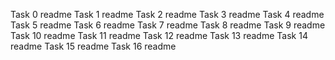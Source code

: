 Task 0 readme
Task 1 readme
Task 2 readme
Task 3 readme
Task 4 readme
Task 5 readme
Task 6 readme
Task 7 readme
Task 8 readme
Task 9 readme
Task 10 readme
Task 11 readme
Task 12 readme
Task 13 readme
Task 14 readme
Task 15 readme
 Task 16 readme
